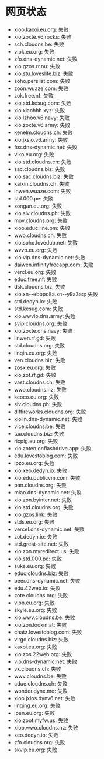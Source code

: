 # 网页状态
- xioo.kaxoi.eu.org: 失败
- xio.zoxte.v6.rocks: 失败
- sch.cloudns.be: 失败
- vipk.eu.org: 失败
- zfo.dns-dynamic.net: 失败
- xio.gzos.rr.nu: 失败
- xio.stu.loveslife.biz: 失败
- soho.perslist.com: 失败
- zoon.wuaze.com: 失败
- zok.free.nf: 失败
- xio.std.kesug.com: 失败
- xio.xiaohhh.xyz: 失败
- xio.lzhoo.v6.navy: 失败
- xio.zoxte.v6.army: 失败
- kenelm.cloudns.ch: 失败
- xio.jxsio.v6.army: 失败
- fox.dns-dynamic.net: 失败
- viko.eu.org: 失败
- xio.std.cloudns.ch: 失败
- sac.cloudns.biz: 失败
- xio.sac.cloudns.biz: 失败
- kaixin.cloudns.ch: 失败
- inwen.wuaze.com: 失败
- std.000.pe: 失败
- xongan.eu.org: 失败
- xio.siv.cloudns.ph: 失败
- mov.cloudns.org: 失败
- xioo.educ.line.pm: 失败
- wwo.cloudns.ch: 失败
- xio.soho.lovedub.net: 失败
- wvvp.eu.org: 失败
- xio.vip.dns-dynamic.net: 失败
- daiwen.infinityfreeapp.com: 失败
- vercl.eu.org: 失败
- educ.free.nf: 失败
- dsk.cloudns.biz: 失败
- xio.xn--ebbpo8a.xn--y9a3aq: 失败
- std.dedyn.io: 失败
- std.kesug.com: 失败
- xio.wwvio.dns.army: 失败
- svip.cloudns.org: 失败
- xio.zoxte.dns.navy: 失败
- linwen.rf.gd: 失败
- std.cloudns.org: 失败
- linqin.eu.org: 失败
- ven.cloudns.biz: 失败
- zosx.eu.org: 失败
- xio.zot.rf.gd: 失败
- vast.cloudns.ch: 失败
- wwo.cloudns.nz: 失败
- kcoco.eu.org: 失败
- siv.cloudns.ph: 失败
- diffireworks.cloudns.org: 失败
- xiolin.dns-dynamic.net: 失败
- vice.cloudns.be: 失败
- tau.cloudns.biz: 失败
- ricpig.eu.org: 失败
- xio.zoten.onflashdrive.app: 失败
- edu.lovestoblog.com: 失败
- ipzo.eu.org: 失败
- xio.xeo.dedyn.io: 失败
- xio.edu.publicvm.com: 失败
- pan.cloudns.org: 失败
- miao.dns-dynamic.net: 失败
- xio.zon.byinter.net: 失败
- xio.std.cloudns.org: 失败
- xio.gzos.link: 失败
- stds.eu.org: 失败
- vercel.dns-dynamic.net: 失败
- zot.dedyn.io: 失败
- std.great-site.net: 失败
- xio.zon.myredirect.us: 失败
- xio.std.000.pe: 失败
- suke.eu.org: 失败
- educ.cloudns.biz: 失败
- beer.dns-dynamic.net: 失败
- edu.42web.io: 失败
- zote.cloudns.org: 失败
- vipn.eu.org: 失败
- skyle.eu.org: 失败
- xio.wwv.cloudns.be: 失败
- xio.zon.lookin.at: 失败
- chatz.lovestoblog.com: 失败
- virgo.cloudns.biz: 失败
- kaxoi.eu.org: 失败
- xio.zos.22web.org: 失败
- vip.dns-dynamic.net: 失败
- vx.cloudns.ch: 失败
- wwv.cloudns.be: 失败
- cdue.cloudns.ch: 失败
- wonder.dynx.me: 失败
- xioo.jxios.dynv6.net: 失败
- linqing.eu.org: 失败
- ipen.eu.org: 失败
- xio.zoot.myfw.us: 失败
- xioo.wwo.cloudns.nz: 失败
- xeo.dedyn.io: 失败
- zfo.cloudns.org: 失败
- skvip.eu.org: 失败

